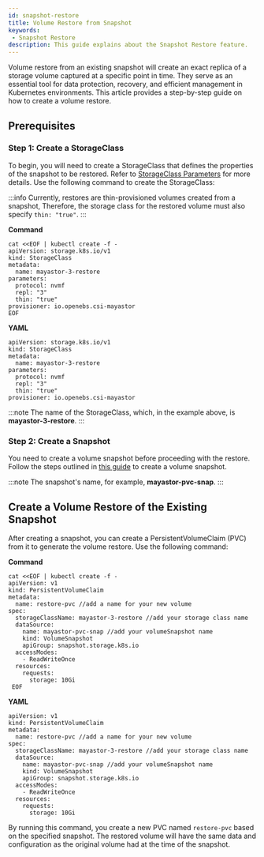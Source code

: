 ```yaml
---
id: snapshot-restore
title: Volume Restore from Snapshot
keywords:
 - Snapshot Restore
description: This guide explains about the Snapshot Restore feature.
---
```


Volume restore from an existing snapshot will create an exact replica of a storage volume captured at a specific point in time. They serve as an essential tool for data protection, recovery, and efficient management in Kubernetes environments. This article provides a step-by-step guide on how to create a volume restore.

## Prerequisites

### Step 1: Create a StorageClass 

To begin, you will need to create a StorageClass that defines the properties of the snapshot to be restored. Refer to [StorageClass Parameters](../../replicated-pv-mayastor/rs-configuration.md#storage-class-parameters) for more details. Use the following command to create the StorageClass:

:::info
Currently, restores are thin-provisioned volumes created from a snapshot, Therefore, the storage class for the restored volume must also specify `thin: "true"`.
:::

**Command**

```
cat <<EOF | kubectl create -f -
apiVersion: storage.k8s.io/v1
kind: StorageClass
metadata:
  name: mayastor-3-restore
parameters:
  protocol: nvmf
  repl: "3"
  thin: "true"
provisioner: io.openebs.csi-mayastor
EOF
```

**YAML**

```
apiVersion: storage.k8s.io/v1
kind: StorageClass
metadata:
  name: mayastor-3-restore
parameters:
  protocol: nvmf
  repl: "3"
  thin: "true"
provisioner: io.openebs.csi-mayastor
```

:::note
The name of the StorageClass, which, in the example above, is **mayastor-3-restore**.
:::

### Step 2: Create a Snapshot 

You need to create a volume snapshot before proceeding with the restore. Follow the steps outlined in [this guide](snapshot.md) to create a volume snapshot.

:::note
The snapshot's name, for example, **mayastor-pvc-snap**.
:::

## Create a Volume Restore of the Existing Snapshot

After creating a snapshot, you can create a PersistentVolumeClaim (PVC) from it to generate the volume restore. Use the following command:

**Command**

```
cat <<EOF | kubectl create -f -
apiVersion: v1
kind: PersistentVolumeClaim
metadata:
  name: restore-pvc //add a name for your new volume
spec:
  storageClassName: mayastor-3-restore //add your storage class name 
  dataSource:
    name: mayastor-pvc-snap //add your volumeSnapshot name
    kind: VolumeSnapshot
    apiGroup: snapshot.storage.k8s.io
  accessModes:
    - ReadWriteOnce
  resources:
    requests:
      storage: 10Gi
 EOF     
 ```

**YAML**

```
apiVersion: v1
kind: PersistentVolumeClaim
metadata:
  name: restore-pvc //add a name for your new volume
spec:
  storageClassName: mayastor-3-restore //add your storage class name 
  dataSource:
    name: mayastor-pvc-snap //add your volumeSnapshot name
    kind: VolumeSnapshot
    apiGroup: snapshot.storage.k8s.io
  accessModes:
    - ReadWriteOnce
  resources:
    requests:
      storage: 10Gi
```   
      
By running this command, you create a new PVC named `restore-pvc` based on the specified snapshot. The restored volume will have the same data and configuration as the original volume had at the time of the snapshot.
